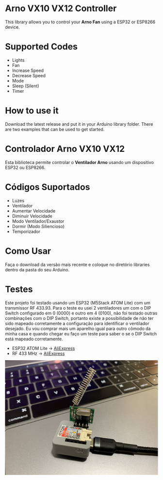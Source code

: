 # Arno VX10 VX12 Controller

This library allows you to control your **Arno Fan** using a ESP32 or ESP8266 device.


# Supported Codes

- Lights
- Fan
- Increase Speed
- Decrease Speed
- Mode
- Sleep (Silent)
- Timer

# How to use it

Download the latest release and put it in your Arduino library folder. There are two examples that can be used to get started.


# Controlador Arno VX10 VX12

Esta biblioteca permite controlar o **Ventilador Arno** usando um dispositivo ESP32 ou ESP8266.


# Códigos Suportados

- Luzes
- Ventilador
- Aumentar Velocidade
- Diminuir Velocidade
- Modo Ventilador/Exaustor
- Dormir (Modo Siliencioso)
- Temporizador

# Como Usar

Faça o download da versão mais recente e coloque no diretório libraries dentro da pasta do seu Arduino.

# Testes

Este projeto foi testado usando um ESP32 (M5Stack ATOM Lite) com um transmissor RF 433.93. Para o teste eu usei 2 ventiladores um com o DIP Switch configurado em 0 (0000) e outro em 4 (0100), não foi testado outras combinações com o DIP Switch, portanto existe a possibilidade de não ter sido mapeado corretamente a configuração para identificar o ventilador desejado. Eu vou comprar mais um aparelho igual para outro cômodo da minha casa e quando chegar eu faço um teste para saber o se o DIP Switch está mapeado corretamente.

- ESP32 ATOM Lite -> [AliExpress](https://www.aliexpress.com/item/4000576823662.html)
- RF 433 MHz -> [AliExpress](https://www.aliexpress.com/item/32961818482.html)

![ESP32 ATOM Lite](./images/atom.png)